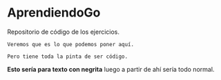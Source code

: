 # AprendiendoGo

Repositorio de código de los ejercicios.

```
Veremos que es lo que podemos poner aquí.

Pero tiene toda la pinta de ser código.

```

**Esto sería para texto con negrita** luego a partir de ahí sería todo normal.
